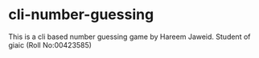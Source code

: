 # cli-number-guessing
This is a cli based number guessing game  by Hareem Jaweid. Student of giaic  (Roll No:00423585)
